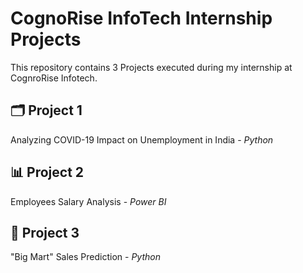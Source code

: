 # **CognoRise InfoTech Internship Projects**
This repository contains 3 Projects executed during my internship at CognroRise Infotech.

## 🗂️ **Project 1**
Analyzing COVID-19 Impact on Unemployment in India - *Python*

## 📊 **Project 2**
Employees Salary Analysis - *Power BI*

## 🎯 **Project 3**
"Big Mart" Sales Prediction - *Python*
